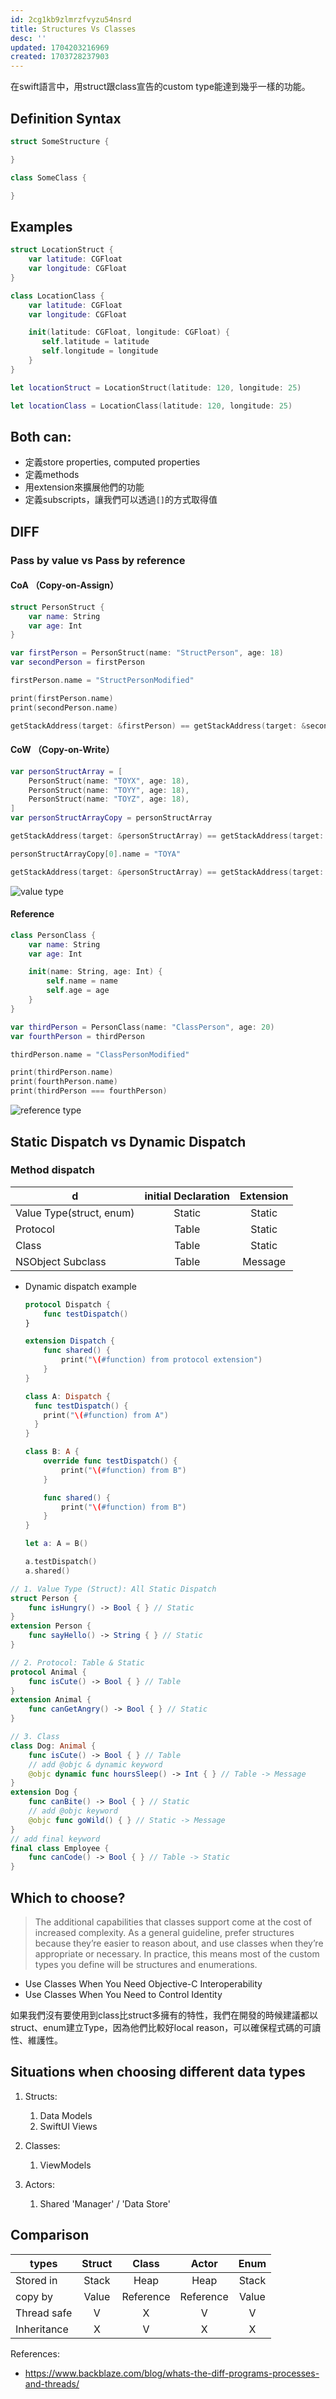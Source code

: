```yaml
---
id: 2cg1kb9zlmrzfvyzu54nsrd
title: Structures Vs Classes
desc: ''
updated: 1704203216969
created: 1703728237903
---
```


在swift語言中，用struct跟class宣告的custom type能達到幾乎一樣的功能。

## Definition Syntax

```swift
struct SomeStructure {

}

class SomeClass {

}
```

## Examples

```swift
struct LocationStruct {
    var latitude: CGFloat
    var longitude: CGFloat
}

class LocationClass {
    var latitude: CGFloat
    var longitude: CGFloat

    init(latitude: CGFloat, longitude: CGFloat) {
       self.latitude = latitude
       self.longitude = longitude
    }
}

let locationStruct = LocationStruct(latitude: 120, longitude: 25)

let locationClass = LocationClass(latitude: 120, longitude: 25)

```

## Both can:

- 定義store properties, computed properties
- 定義methods
- 用extension來擴展他們的功能
- 定義subscripts，讓我們可以透過`[]`的方式取得值

## DIFF

### **Pass by value** vs **Pass by reference**

#### CoA （Copy-on-Assign）

```swift
struct PersonStruct {
    var name: String
    var age: Int
}

var firstPerson = PersonStruct(name: "StructPerson", age: 18)
var secondPerson = firstPerson

firstPerson.name = "StructPersonModified"

print(firstPerson.name)
print(secondPerson.name)

getStackAddress(target: &firstPerson) == getStackAddress(target: &secondPerson)
```

#### CoW （Copy-on-Write）

```swift
var personStructArray = [
    PersonStruct(name: "TOYX", age: 18),
    PersonStruct(name: "TOYY", age: 18),
    PersonStruct(name: "TOYZ", age: 18),
]
var personStructArrayCopy = personStructArray

getStackAddress(target: &personStructArray) == getStackAddress(target: &personStructArrayCopy)

personStructArrayCopy[0].name = "TOYA"

getStackAddress(target: &personStructArray) == getStackAddress(target: &personStructArrayCopy)
```

![value type](/assets/images/programming.language.swift.Types.value-type.png)

#### Reference

```swift
class PersonClass {
    var name: String
    var age: Int

    init(name: String, age: Int) {
        self.name = name
        self.age = age
    }
}

var thirdPerson = PersonClass(name: "ClassPerson", age: 20)
var fourthPerson = thirdPerson

thirdPerson.name = "ClassPersonModified"

print(thirdPerson.name)
print(fourthPerson.name)
print(thirdPerson === fourthPerson)
```

![reference type](/assets/images/programming.language.swift.Types.reference-type.png)

## Static Dispatch vs Dynamic Dispatch

### Method dispatch

d | initial Declaration | Extension
---------| :----------: |:---------:
 Value Type(struct, enum) | Static | Static
 Protocol | Table | Static
 Class | Table | Static
 NSObject Subclass | Table | Message

- Dynamic dispatch example

    ```swift
    protocol Dispatch {
        func testDispatch()
    }

    extension Dispatch {
        func shared() {
            print("\(#function) from protocol extension")
        }
    }

    class A: Dispatch {
      func testDispatch() {
        print("\(#function) from A")
      }
    }

    class B: A {
        override func testDispatch() {
            print("\(#function) from B")
        }

        func shared() {
            print("\(#function) from B")
        }
    }

    let a: A = B()

    a.testDispatch()
    a.shared()
    ```

```swift
// 1. Value Type (Struct): All Static Dispatch
struct Person {
    func isHungry() -> Bool { } // Static
}
extension Person {
    func sayHello() -> String { } // Static
}

// 2. Protocol: Table & Static
protocol Animal {
    func isCute() -> Bool { } // Table
}
extension Animal {
    func canGetAngry() -> Bool { } // Static
}

// 3. Class
class Dog: Animal {
    func isCute() -> Bool { } // Table
    // add @objc & dynamic keyword
    @objc dynamic func hoursSleep() -> Int { } // Table -> Message
}
extension Dog {
    func canBite() -> Bool { } // Static
    // add @objc keyword
    @objc func goWild() { } // Static -> Message
}
// add final keyword
final class Employee {
    func canCode() -> Bool { } // Table -> Static
}
```

## Which to choose?

> The additional capabilities that classes support come at the cost of increased complexity. As a general guideline, prefer structures because they’re easier to reason about, and use classes when they’re appropriate or necessary. In practice, this means most of the custom types you define will be structures and enumerations.

- Use Classes When You Need Objective-C Interoperability
- Use Classes When You Need to Control Identity

如果我們沒有要使用到class比struct多擁有的特性，我們在開發的時候建議都以struct、enum建立Type，因為他們比較好local reason，可以確保程式碼的可讀性、維護性。

## Situations when choosing different data types

1. Structs:
   1. Data Models
   2. SwiftUI Views

2. Classes:
   1. ViewModels

3. Actors:
   1. Shared 'Manager' / 'Data Store'

## Comparison

types | Struct | Class | Actor | Enum
---------|:----------:|:---------:|:--------:|:------:|
 Stored in | Stack | Heap | Heap | Stack
 copy by | Value | Reference | Reference | Value
 Thread safe | V | X | V | V
 Inheritance | X | V | X | X

References:

- https://www.backblaze.com/blog/whats-the-diff-programs-processes-and-threads/